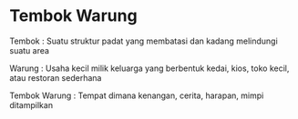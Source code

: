# Tembok Warung

Tembok : Suatu struktur padat yang membatasi dan kadang melindungi suatu area

Warung : Usaha kecil milik keluarga yang berbentuk kedai, kios, toko kecil, atau restoran sederhana

Tembok Warung : Tempat dimana kenangan, cerita, harapan, mimpi ditampilkan